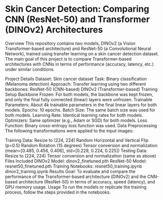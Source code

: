 # Skin Cancer Detection: Comparing CNN (ResNet-50) and Transformer (DINOv2) Architectures

Overview
This repository contains two models, DINOv2 (a Vision Transformer-based architecture) and ResNet-50 (a Convolutional Neural Network), trained using transfer learning on a skin cancer detection dataset. The main goal of this project is to compare Transformer-based architectures with CNNs in terms of performance (accuracy, latency, etc.) under similar conditions.

Project Details
Dataset: Skin cancer dataset
Task: Binary classification (Melanoma detection)
Approach: Transfer learning using two different backbones:
ResNet-50 (CNN-based)
DINOv2 (Transformer-based)
Training Setup
Backbone Frozen: For both models, the backbone was kept frozen, and only the final fully connected (linear) layers were unfrozen.
Trainable Parameters: About 4k trainable parameters in the final linear layers for both models.
Epochs: 10 epochs.
Batch Size: The same batch size was used for both models.
Learning Rate: Identical learning rates for both models.
Optimizers: Same optimizer (e.g., Adam or SGD) for both models.
Loss Function: Binary cross-entropy loss function was used.
Data Preprocessing
The following transformations were applied to the input images:

Training Data:
Resize to (224, 224)
Random Horizontal and Vertical Flip (p=0.5)
Random Rotation (15 degrees)
Tensor conversion and normalization (mean=[0.485, 0.456, 0.406], std=[0.229, 0.224, 0.225])
Testing Data:
Resize to (224, 224)
Tensor conversion and normalization (same as above)
Files Included
DINOv2 Model: dinov2_finetuned.pth
ResNet-50 Model: resnet50_finetuned.pth
Training Notebooks:
resnet50_training.ipynb
dinov2_training.ipynb
Results
Goal: To evaluate and compare the performance of the Transformer-based architecture (DINOv2) and the CNN-based architecture (ResNet-50) in terms of accuracy, speed (latency), and GPU memory usage.
Usage
To run the models or replicate the training process, follow the steps provided in the notebooks.
